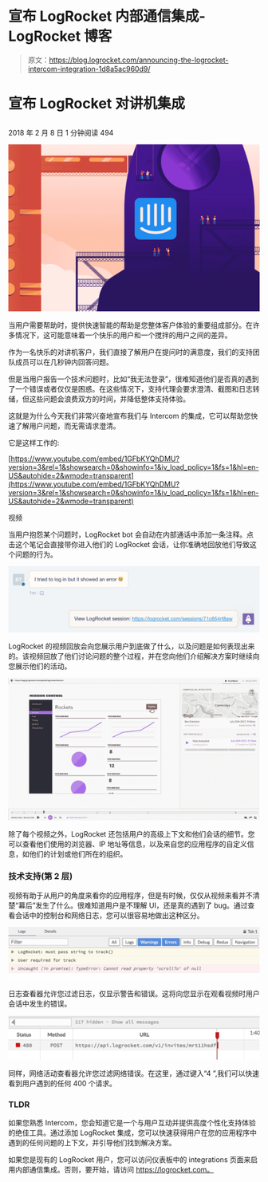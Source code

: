 # 宣布 LogRocket 内部通信集成- LogRocket 博客

> 原文：<https://blog.logrocket.com/announcing-the-logrocket-intercom-integration-1d8a5ac960d9/>

# 宣布 LogRocket 对讲机集成

## 

2018 年 2 月 8 日 1 分钟阅读 494

![](img/fc0c28250715bd4b6045439d8eb92e43.png)

当用户需要帮助时，提供快速智能的帮助是您整体客户体验的重要组成部分。在许多情况下，这可能意味着一个快乐的用户和一个搅拌的用户之间的差异。

作为一名快乐的对讲机客户，我们直接了解用户在提问时的满意度，我们的支持团队成员可以在几秒钟内回答问题。

但是当用户报告一个技术问题时，比如“我无法登录”，很难知道他们是否真的遇到了一个错误或者仅仅是困惑。在这些情况下，支持代理会要求澄清、截图和日志转储，但这些问题会浪费双方的时间，并降低整体支持体验。

这就是为什么今天我们非常兴奋地宣布我们与 Intercom 的集成，它可以帮助您快速了解用户问题，而无需请求澄清。

它是这样工作的:

 [https://www.youtube.com/embed/1GFbKYQhDMU?version=3&rel=1&showsearch=0&showinfo=1&iv_load_policy=1&fs=1&hl=en-US&autohide=2&wmode=transparent](https://www.youtube.com/embed/1GFbKYQhDMU?version=3&rel=1&showsearch=0&showinfo=1&iv_load_policy=1&fs=1&hl=en-US&autohide=2&wmode=transparent)

视频

当用户抱怨某个问题时，LogRocket bot 会自动在内部通话中添加一条注释。点击这个笔记会直接带你进入他们的 LogRocket 会话，让你准确地回放他们导致这个问题的行为。

![](img/b0743180d5d62ad554eaf71c8c3cf52a.png)

LogRocket 的视频回放会向您展示用户到底做了什么，以及问题是如何表现出来的。该视频回放了他们讨论问题的整个过程，并在您向他们介绍解决方案时继续向您展示他们的活动。

![](img/219b839caa23ce8282f1ec99ec43553f.png)

除了每个视频之外，LogRocket 还包括用户的高级上下文和他们会话的细节。您可以查看他们使用的浏览器、IP 地址等信息，以及来自您的应用程序的自定义信息，如他们的计划或他们所在的组织。

### 技术支持(第 2 层)

视频有助于从用户的角度来看你的应用程序，但是有时候，仅仅从视频来看并不清楚“幕后”发生了什么。很难知道用户是不理解 UI，还是真的遇到了 bug。通过查看会话中的控制台和网络日志，您可以很容易地做出这种区分。

![](img/8a1356d9345961b3ea4408e51acf493d.png)

日志查看器允许您过滤日志，仅显示警告和错误。这将向您显示在观看视频时用户会话中发生的错误。

![](img/f5d6adf6b310b289060107e2ef7203a0.png)

同样，网络活动查看器允许您过滤网络错误。在这里，通过键入“4 ”,我们可以快速看到用户遇到的任何 400 个请求。

### TLDR

如果您熟悉 Intercom，您会知道它是一个与用户互动并提供高度个性化支持体验的绝佳工具。通过添加 LogRocket 集成，您可以快速获得用户在您的应用程序中遇到的任何问题的上下文，并引导他们找到解决方案。

如果您是现有的 LogRocket 用户，您可以访问仪表板中的 integrations 页面来启用内部通信集成。否则，要开始，请访问 https://logrocket.com。